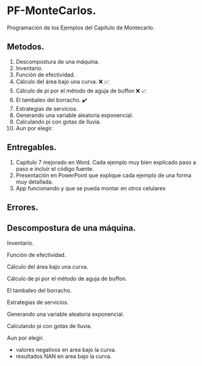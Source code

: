  # PF-MonteCarlos.
 
 Programación de los Ejemplos del Capítulo de Montecarlo.
 
 ## Metodos.
 
1.	Descompostura de una máquina. 
2.	Inventario.
3.	Función de efectividad.
4.	Cálculo del área bajo una curva. :x: :chart_with_upwards_trend:
5.	Cálculo de pi por el método de aguja de buffon :x: :chart_with_upwards_trend:
6. El tambaleo del borracho. :heavy_check_mark:
7.	Estrategias de servicios.
8.	Generando una variable aleatoria exponencial. 
9.	Calculando pi con gotas de lluvia.
10. Aun por elegir.

## Entregables.

1.	Capítulo 7 mejorado en Word. Cada ejemplo muy bien explicado paso a paso e incluir el código fuente.
2.	Presentación en PowerPoint que explique cada ejemplo de una forma muy detallada.
3.	App funcionando y que se pueda montar en otros celulares

## Errores.

Descompostura de una máquina. 
- 
 
Inventario.

Función de efectividad.

Cálculo del área bajo una curva. 

Cálculo de pi por el método de aguja de buffon.

El tambaleo del borracho. 

Estrategias de servicios.

Generando una variable aleatoria exponencial. 

Calculando pi con gotas de lluvia.

Aun por elegir.

- valores negativos en area bajo la curva.
- resultados NAN en area bajo la curva.
